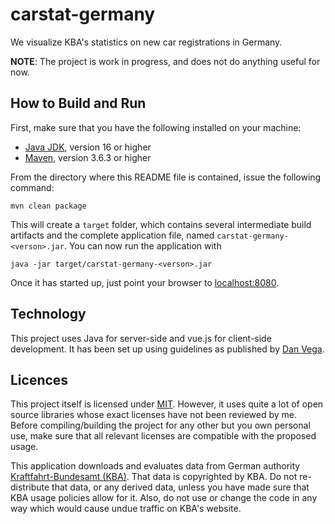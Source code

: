 # carstat-germany

We visualize KBA's statistics on new car registrations in Germany.

**NOTE**: The project is work in progress, and does not do anything useful for now.

## How to Build and Run

First, make sure that you have the following installed on your machine:

* [Java JDK](https://adoptopenjdk.net/?variant=openjdk16&jvmVariant=hotspot), version 16 or higher
* [Maven](https://maven.apache.org/download.cgi), version 3.6.3 or higher

From the directory where this README file is contained, issue the following command:
```
mvn clean package
```

This will create a `target` folder, which contains several intermediate build artifacts and the complete application
file, named `carstat-germany-<verson>.jar`. You can now run the application with
```
java -jar target/carstat-germany-<verson>.jar
```

Once it has started up, just point your browser to [localhost:8080](http://localhost:8080).

## Technology

This project uses Java for server-side and vue.js for client-side development.
It has been set up using guidelines as published by
[Dan Vega](https://www.danvega.dev/blog/2021/01/22/full-stack-java-vue/).

## Licences

This project itself is licensed under [MIT](LICENSE). However, it uses quite a lot of open source libraries
whose exact licenses have not been reviewed by me. Before compiling/building the project for any other but
you own personal use, make sure that all relevant licenses are compatible with the proposed usage.

This application downloads and evaluates data from German authority [Kraftfahrt-Bundesamt (KBA)](https://www.kba.de/).
That data is copyrighted by KBA. Do not re-distribute that data, or any derived data, unless you have made sure
that KBA usage policies allow for it. Also, do not use or change the code in any way which would cause undue traffic
on KBA's website.

